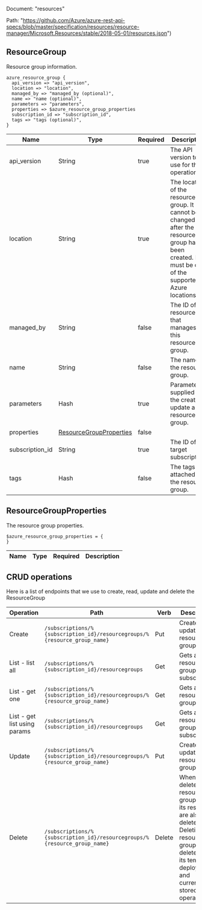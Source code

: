 Document: "resources"


Path: "https://github.com/Azure/azure-rest-api-specs/blob/master/specification/resources/resource-manager/Microsoft.Resources/stable/2018-05-01/resources.json")

## ResourceGroup

Resource group information.

```puppet
azure_resource_group {
  api_version => "api_version",
  location => "location",
  managed_by => "managed_by (optional)",
  name => "name (optional)",
  parameters => "parameters",
  properties => $azure_resource_group_properties
  subscription_id => "subscription_id",
  tags => "tags (optional)",
}
```

| Name        | Type           | Required       | Description       |
| ------------- | ------------- | ------------- | ------------- |
|api_version | String | true | The API version to use for this operation. |
|location | String | true | The location of the resource group. It cannot be changed after the resource group has been created. It must be one of the supported Azure locations. |
|managed_by | String | false | The ID of the resource that manages this resource group. |
|name | String | false | The name of the resource group. |
|parameters | Hash | true | Parameters supplied to the create or update a resource group. |
|properties | [ResourceGroupProperties](#resourcegroupproperties) | false |  |
|subscription_id | String | true | The ID of the target subscription. |
|tags | Hash | false | The tags attached to the resource group. |
        
## ResourceGroupProperties

The resource group properties.

```puppet
$azure_resource_group_properties = {
}
```

| Name        | Type           | Required       | Description       |
| ------------- | ------------- | ------------- | ------------- |



## CRUD operations

Here is a list of endpoints that we use to create, read, update and delete the ResourceGroup

| Operation | Path | Verb | Description | OperationID |
| ------------- | ------------- | ------------- | ------------- | ------------- |
|Create|`/subscriptions/%{subscription_id}/resourcegroups/%{resource_group_name}`|Put|Creates or updates a resource group.|ResourceGroups_CreateOrUpdate|
|List - list all|`/subscriptions/%{subscription_id}/resourcegroups`|Get|Gets all the resource groups for a subscription.|ResourceGroups_List|
|List - get one|`/subscriptions/%{subscription_id}/resourcegroups/%{resource_group_name}`|Get|Gets a resource group.|ResourceGroups_Get|
|List - get list using params|`/subscriptions/%{subscription_id}/resourcegroups`|Get|Gets all the resource groups for a subscription.|ResourceGroups_List|
|Update|`/subscriptions/%{subscription_id}/resourcegroups/%{resource_group_name}`|Put|Creates or updates a resource group.|ResourceGroups_CreateOrUpdate|
|Delete|`/subscriptions/%{subscription_id}/resourcegroups/%{resource_group_name}`|Delete|When you delete a resource group, all of its resources are also deleted. Deleting a resource group deletes all of its template deployments and currently stored operations.|ResourceGroups_Delete|
